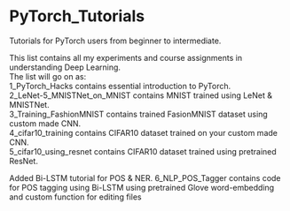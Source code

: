 # PyTorch_Tutorials
Tutorials for PyTorch users from beginner to intermediate.

This list contains all my experiments and course assignments in understanding Deep Learning.  
The list will go on as:  
  1_PyTorch_Hacks contains essential introduction to PyTorch.  
  2_LeNet-5_MNISTNet_on_MNIST contains MNIST trained using LeNet & MNISTNet.  
  3_Training_FashionMNIST contains trained FasionMNIST dataset using custom made CNN.  
  4_cifar10_training contains CIFAR10 dataset trained on your custom made CNN.  
  5_cifar10_using_resnet contains CIFAR10 dataset trained using pretrained ResNet.  

Added Bi-LSTM tutorial for POS & NER.
  6_NLP_POS_Tagger contains code for POS tagging using Bi-LSTM using pretrained Glove word-embedding and custom function for     editing files 
